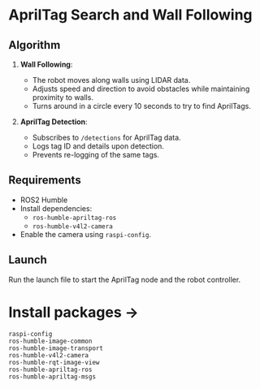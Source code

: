 # AprilTag Search and Wall Following

## Algorithm
1. **Wall Following**:
   - The robot moves along walls using LIDAR data.
   - Adjusts speed and direction to avoid obstacles while maintaining proximity to walls.
   - Turns around in a circle every 10 seconds to try to find AprilTags.

2. **AprilTag Detection**:
   - Subscribes to `/detections` for AprilTag data.
   - Logs tag ID and details upon detection.
   - Prevents re-logging of the same tags.

## Requirements
- ROS2 Humble
- Install dependencies:
  - `ros-humble-apriltag-ros`
  - `ros-humble-v4l2-camera`
- Enable the camera using `raspi-config`.

## Launch
Run the launch file to start the AprilTag node and the robot controller.


# Install packages ->

```
raspi-config
ros-humble-image-common
ros-humble-image-transport
ros-humble-v4l2-camera
ros-humble-rqt-image-view
ros-humble-apriltag-ros
ros-humble-apriltag-msgs
```
